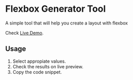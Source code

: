<h1>Flexbox Generator Tool</h1>
<p>A simple tool that will help you create a layout with flexbox</p>
<p>Check <a href="https://michalpostek.github.io/flexbox-generator/">Live Demo</a>.</p>

<h2>Usage</h2>
<ol>
    <li>Select appropiate values.</li>
    <li>Check the results on live preview.</li>
    <li>Copy the code snippet.</li>
</ol>
